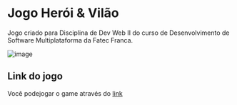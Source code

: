 
# Jogo Herói & Vilão 

Jogo criado para Disciplina de Dev Web II do curso de Desenvolvimento de Software Multiplataforma da Fatec Franca.

![image](https://github.com/nathanbizinoto/ProvaDesWebII/assets/132208052/edab1e4b-62b0-4c75-b2ec-7d336548d9d2)


## Link do jogo

Você podejogar o game através do [link](https://jupivsvenus.netlify.app/)


